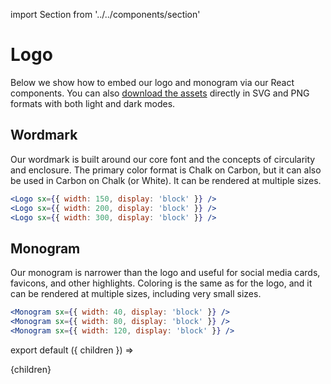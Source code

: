 import Section from '../../components/section'

# Logo

Below we show how to embed our logo and monogram via our React components. You can also [download the assets](http://images.carbonplan.org/logos.zip) directly in SVG and PNG formats with both light and dark modes.

## Wordmark

Our wordmark is built around our core font and the concepts of circularity and enclosure. The primary color format is Chalk on Carbon, but it can also be used in Carbon on Chalk (or White). It can be rendered at multiple sizes.

```jsx live
<Logo sx={{ width: 150, display: 'block' }} />
<Logo sx={{ width: 200, display: 'block' }} />
<Logo sx={{ width: 300, display: 'block' }} />
```

## Monogram

Our monogram is narrower than the logo and useful for social media cards, favicons, and other highlights. Coloring is the same as for the logo, and it can be rendered at multiple sizes, including very small sizes.

```jsx live
<Monogram sx={{ width: 40, display: 'block' }} />
<Monogram sx={{ width: 80, display: 'block' }} />
<Monogram sx={{ width: 120, display: 'block' }} />
```

export default ({ children }) => <Section name='logo'>{children}</Section>
